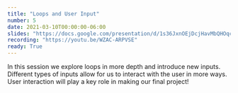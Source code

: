 ```yaml
---
title: "Loops and User Input"
number: 5
date: 2021-03-10T00:00:00-06:00
slides: "https://docs.google.com/presentation/d/1s36JxnOEjDcjHavMbQHOqcyOPme5S2w1Z37GfkkvKvc/edit?usp=sharing"
recording: "https://youtu.be/WZAC-ARPVSE"
ready: True
---
```


In this session we explore loops in more depth and introduce new inputs. Different types of inputs allow for us to interact with the user in more ways. User interaction will play a key role in making our final project!